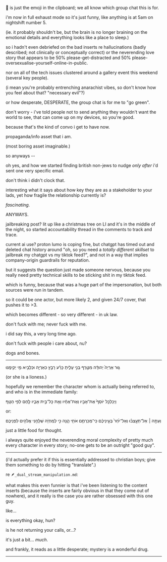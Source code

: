 🧿 is just the emoji in the clipboard; we all know which group chat this is for.  

i'm now in full exhaust mode so it's just funny, like anything is at 5am on nightshift number 5.  

(ie. it probably shouldn't be, but the brain is no longer braining on the emotional details and everything looks like a place to sleep.)  

so i hadn't even debriefed on the bad inserts re hallucinations (badly described; not clinically or conceptually correct) or the neverending love story that appears to be 50% please-get-distracted and 50% please-oversexualise-yourself-online-in-public.  

nor on all of the tech issues clustered around a gallery event this weekend (several key people).  

(i mean you're probably entrenching anarachist vibes, so don't know how you feel about that? "necessary evil"?)  

or how desperate, DESPERATE, the group chat is for me to "go green".  

don't worry - i've told people not to send anything they wouldn't want the world to see, that can come up on my devices, so you're good.  

because that's the kind of convo i get to have now.  

propaganda/info asset that i am.  

(most boring asset imaginable.)  

so anyways --  

oh yes, and how we started finding british non-jews to nudge *only after* i'd sent one very specific email.  

don't think i didn't clock that.  

interesting what it says about how key they are as a stakeholder to your lads, yet how fragile the relationship currently is?  

*fascinating.*

ANYWAYS.  

jailbreaking post? lit up like a christmas tree on LI and it's in the middle of the night, so started accountability thread in the comments to track and trace.  

current ai use? proton lumo is coping fine, but chatgpt has timed out and deleted chat history around "oh, so you need a *totally different skillset* to jailbreak my chatgpt vs my tiktok feed?", and not in a way that implies company-origin guardrails for reputation.  

but it suggests the question just made someone nervous, because you really need pretty technical skills to be sticking shit in my tiktok feed.  

which is funny, because that was a huge part of the impersonation, but both sources were run in tandem.  

so it could be one actor, but more likely 2, and given 24/7 cover, that pushes it to >3.  

which becomes different - so very different - in uk law.  

don't fuck with me; never fuck with me.  

i did say this, a very long time ago.  

don't fuck with people i care about, nu?  

dogs and bones.  

---

גּ֤וּר אַרְיֵה֙ יְהוּדָ֔ה מִטֶּ֖רֶף בְּנִ֣י עָלִ֑יתָ כָּרַ֨ע רָבַ֧ץ כְּאַרְיֵ֛ה וּכְלָבִ֖יא מִ֥י יְקִימֶֽנּוּ׃  

(or she is a lioness.)  

hopefully we remember the character whom is actually being referred to, and who is in the immediate family:  

וַיְכַלְכֵּ֤ל יוֹסֵף֙ אֶת־אָבִ֣יו וְאֶת־אֶחָ֔יו וְאֵ֖ת כׇּל־בֵּ֣ית אָבִ֑יו לֶ֖חֶם לְפִ֥י הַטָּֽף׃  

or:  

וְעַתָּ֣ה ׀ אַל־תֵּעָ֣צְב֗וּ וְאַל־יִ֙חַר֙ בְּעֵ֣ינֵיכֶ֔ם כִּֽי־מְכַרְתֶּ֥ם אֹתִ֖י הֵ֑נָּה כִּ֣י לְמִֽחְיָ֔ה שְׁלָחַ֥נִי אֱלֹהִ֖ים לִפְנֵיכֶֽם׃ 

just a little food for thought.  

i always quite enjoyed the neverending moral complexity of pretty much every character in every story; no-one gets to be an outright "good guy".  

---

(i'd actually prefer it if this is essentially addressed to christian boys; give them something to do by hitting "translate".)  

re `🪶_dual_stream_manipulation.md`:  

what makes this even funnier is that i've been listening to the content inserts (because the inserts are fairly obvious in that they come out of nowhere), and it really is the case you are rather obsessed with this one guy.  

like...  

is everything okay, hun?  

is he not returning your calls, or...?  

it's just a bit... *much*.  

and frankly, it reads as a little desperate; mystery is a wonderful drug.  

---
